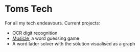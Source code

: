 # Toms Tech
For all my tech endeavours. Current projects:
- OCR digit recognition
- [Musicle](https://musicle.ml/), a word guessing game
- A word lader solver with the solution visualised as a graph
